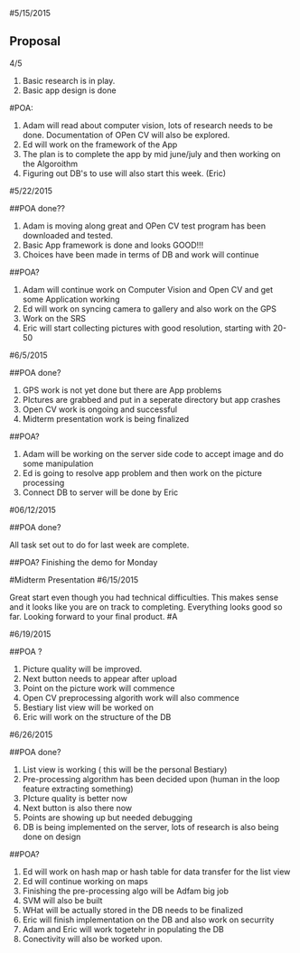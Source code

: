 #5/15/2015

## Proposal

4/5
1. Basic research is in play.
2. Basic app design is done

#POA:

1. Adam will read about computer vision, lots of research needs to be done. Documentation of OPen CV will also be explored.
2. Ed will work on the framework of the App
3. The plan is to complete the app by mid june/july and then working on the Algoroithm
4. Figuring out DB's to use will also start this week. (Eric)

#5/22/2015

##POA done??

1. Adam is moving along great and OPen CV test program has been downloaded and tested.
2. Basic App framework is done and looks GOOD!!!
3. Choices have been made in terms of DB and work will continue

##POA?

1. Adam will continue work on Computer Vision and Open CV and get some Application working
2. Ed will work on syncing camera to gallery and also work on the GPS
3. Work on the SRS
4. Eric will start collecting pictures with good resolution, starting with 20-50

#6/5/2015

##POA done?
1. GPS work is not yet done but there are App problems
2. PIctures are grabbed and put in a seperate directory but app crashes
3. Open CV work is ongoing and successful
4. Midterm presentation work is being finalized

##POA?
1. Adam will be working on the server side code to accept image and do some manipulation
2. Ed is going to resolve app problem and then work on the picture processing
3. Connect DB to server will be done by Eric

#06/12/2015

##POA done?

All task set out to do for last week are complete.

##POA?
Finishing the demo for Monday

#Midterm Presentation
#6/15/2015

Great start even though you had technical difficulties.
This makes sense and it looks like you are on track to completing.
Everything looks good so far.
Looking forward to your final product.
#A

#6/19/2015

##POA ?
1. Picture quality will be improved.
2. Next button needs to appear after upload
3. Point on the picture work will commence
4. Open CV preprocessing algorith work will also commence
5. Bestiary list view will be worked on
6. Eric will work on the structure of the DB

#6/26/2015

##POA done?
1. List view is working ( this will be the personal Bestiary)
2. Pre-processing algorithm has been decided upon (human in the loop feature extracting something)
3. PIcture quality is better now
4. Next button is also there now
5. Points are showing up but needed debugging
6. DB is being implemented on the server, lots of research is also being done on design

##POA?
1. Ed will work on hash map or hash table for data transfer for the list view
2. Ed will continue working on maps
3. Finishing the pre-processing algo will be Adfam big job
4. SVM will also be built
5. WHat will be actually stored in the DB needs to be finalized
6. Eric will finish implementation on the DB and also work on securrity
7. Adam and Eric will work togetehr in populating the DB
8. Conectivity will also be worked upon.
